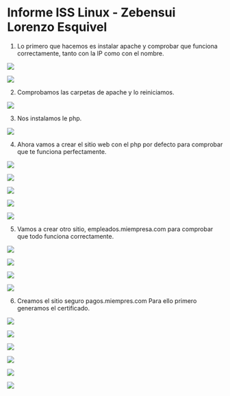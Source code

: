 # Informe ISS Linux - Zebensui Lorenzo Esquivel

1. Lo primero que hacemos es instalar apache y comprobar que funciona correctamente, tanto con la IP como con el nombre.

![](img/1.png)

![](img/2.png)

2. Comprobamos las carpetas de apache y lo reiniciamos.

![](img/3.png)

3. Nos instalamos le php.

![](img/4.png)

4. Ahora vamos a crear el sitio web con el php por defecto para comprobar que te funciona perfectamente.

![](img/5.png)

![](img/6.png)

![](img/7.png)

![](img/8.png)

![](img/9.png)

5. Vamos a crear otro sitio, empleados.miempresa.com para comprobar que todo funciona correctamente.

![](img/10.png)

![](img/11.png)

![](img/12.png)

![](img/13.png)

6. Creamos el sitio seguro pagos.miempres.com Para ello primero generamos el certificado.

![](img/17.png)

![](img/15.png)

![](img/16.png)


![](img/18.png)

![](img/19.png)

![](img/20.png)
